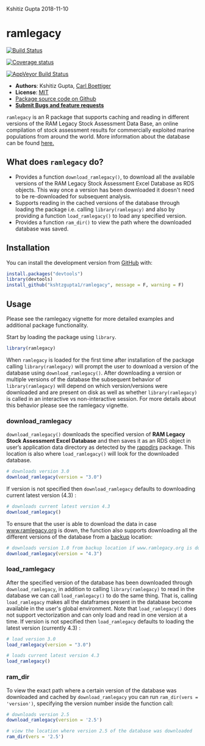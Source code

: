 Kshitiz Gupta
2018-11-10

<!-- README.md is generated from README.Rmd. Please edit that file -->
ramlegacy
=========

[![Build Status](https://travis-ci.com/kshtzgupta1/ramlegacy.svg?branch=master)](https://travis-ci.com/kshtzgupta1/ramlegacy)

[![Coverage status](https://codecov.io/gh/kshtzgupta1/ramlegacy/branch/master/graph/badge.svg)](https://codecov.io/github/kshtzgupta1/ramlegacy?branch=master)

[![AppVeyor Build Status](https://ci.appveyor.com/api/projects/status/github/kshtzgupta1/ramlegacy?branch=master&svg=true)](https://ci.appveyor.com/project/kshtzgupta1/ramlegacy)

-   **Authors**: Kshitiz Gupta, [Carl Boettiger](http://www.carlboettiger.info/)
-   **License**: [MIT](http://opensource.org/licenses/MIT)
-   [Package source code on Github](https://github.com/kshtzgupta1/ramlegacy)
-   [**Submit Bugs and feature requests**](https://github.com/kshtzgupta1/ramlegacy/issues)

`ramlegacy` is an R package that supports caching and reading in different versions of the RAM Legacy Stock Assessment Data Base, an online compilation of stock assessment results for commercially exploited marine populations from around the world. More information about the database can be found [here.](www.ramlegacy.org)

What does `ramlegacy` do?
-------------------------

-   Provides a function `download_ramlegacy()`, to download all the available
    versions of the RAM Legacy Stock Assessment Excel Database as RDS objects. This way once a version has been downloaded it doesn't need to be re-downloaded for subsequent analysis.
-   Supports reading in the cached versions of the database through loading the package i.e. calling `library(ramlegacy)` and also by providing a function `load_ramlegacy()` to load any specified version.
-   Provides a function `ram_dir()` to view the path where the downloaded database was saved.

Installation
------------

You can install the development version from [GitHub](https://github.com/) with:

``` r
install.packages("devtools")
library(devtools)
install_github("kshtzgupta1/ramlegacy", message = F, warning = F)
```

Usage
-----

Please see the ramlegacy vignette for more detailed examples and additional package functionality.

Start by loading the package using `library`.

``` r
library(ramlegacy)
```

When `ramlegacy` is loaded for the first time after installation of the package calling `library(ramlegacy)` will prompt the user to download a version of the database using `download_ramlegacy()`. After downloading a version or multiple versions of the database the subsequent behavior of `library(ramlegacy)` will depend on which version/versions were downloaded and are present on disk as well as whether `library(ramlegacy)` is called in an interactive vs non-interactive session. For more details about this behavior please see the ramlegacy vignette.

### download\_ramlegacy

`download_ramlegacy()` downloads the specified version of **RAM Legacy Stock Assessment Excel Database** and then saves it as an RDS object in user’s application data directory as detected by the [rappdirs](https://cran.r-project.org/web/packages/rappdirs/index.html) package. This location is also where `load_ramlegacy()` will look for the downloaded database.

``` r
# downloads version 3.0
download_ramlegacy(version = "3.0")
```

If version is not specified then `download_ramlegacy` defaults to downloading current latest version (4.3) :

``` r
# downloads current latest version 4.3
download_ramlegacy()
```

To ensure that the user is able to download the data in case www.ramlegacy.org is down, the function also supports downloading all the different versions of the database from a [backup](www.github.com/kshtzgupta1/ramlegacy-assets/) location:

``` r
# downloads version 1.0 from backup location if www.ramlegacy.org is down
download_ramlegacy(version = "4.3")
```

### load\_ramlegacy

After the specified version of the database has been downloaded through `download_ramlegacy`, in addition to calling `library(ramlegacy)` to read in the database we can call `load_ramlegacy()` to do the same thing. That is, calling `load_ramlegacy` makes all the dataframes present in the database become available in the user's global environment. Note that `load_ramlegacy()` does not support vectorization and can only load and read in one version at a time. If version is not specified then `load_ramlegacy` defaults to loading the latest version (currently 4.3) :

``` r
# load version 3.0
load_ramlegacy(version = "3.0")

# loads current latest version 4.3
load_ramlegacy()
```

### ram\_dir

To view the exact path where a certain version of the database was downloaded and cached by `download_ramlegacy` you can run `ram_dir(vers = 'version')`, specifying the version number inside the function call:

``` r
# downloads version 2.5
download_ramlegacy(version = '2.5')

# view the location where version 2.5 of the database was downloaded
ram_dir(vers = '2.5')
```

